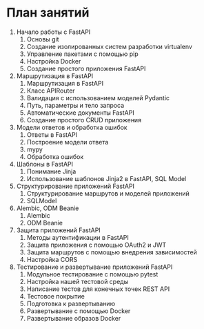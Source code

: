 # План занятий


1) Начало работы с FastAPI
	1) Основы git
	2) Создание изолированных систем разработки virtualenv
	3) Управление пакетами с помощью pip
	4) Настройка Docker
	5) Создание простого приложения FastAPI
2) Маршрутизация в FastAPI
	1) Маршрутизация в FastAPI
	2) Класс APIRouter
	3) Валидация с использованием моделей Pydantic
	4) Путь, параметры и тело запроса
	5) Автоматические документы FastAPI
	6) Создание простого CRUD приложения
3) Модели ответов и обработка ошибок
	1) Ответы в FastAPI
	2) Построение модели ответа
	3) mypy
	4) Обработка ошибок
4) Шаблоны в FastAPI
	1) Понимание Jinja
	2) Использование шаблонов Jinja2 в FastAPI, SQL Model
5) Структурирование приложений FastAPI
	1) Структурирование маршрутов и моделей приложений
	2) SQLModel
6) Alembic, ODM Beanie
	1) Alembic
	2) ODM Beanie
7) Защита приложений FastAPI
	1) Методы аутентификации в FastAPI
	2) Защита приложения с помощью OAuth2 и JWT
	3) Защита маршрутов с помощью внедрения зависимостей
	4) Настройка CORS
8) Тестирование и развертывание приложений FastAPI
	1) Модульное тестирование с помощью pytest
	2) Настройка нашей тестовой среды
	3) Написание тестов для конечных точек REST API
	4) Тестовое покрытие
	5) Подготовка к развертыванию
	6) Развертывание с помощью Docker
	7) Развертывание образов Docker
